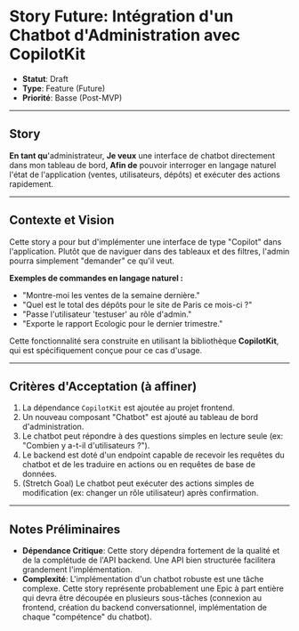 # Story Future: Intégration d'un Chatbot d'Administration avec CopilotKit

- **Statut**: Draft
- **Type**: Feature (Future)
- **Priorité**: Basse (Post-MVP)

---

## Story

**En tant qu**'administrateur,
**Je veux** une interface de chatbot directement dans mon tableau de bord,
**Afin de** pouvoir interroger en langage naturel l'état de l'application (ventes, utilisateurs, dépôts) et exécuter des actions rapidement.

---

## Contexte et Vision

Cette story a pour but d'implémenter une interface de type "Copilot" dans l'application. Plutôt que de naviguer dans des tableaux et des filtres, l'admin pourra simplement "demander" ce qu'il veut.

**Exemples de commandes en langage naturel :**
- "Montre-moi les ventes de la semaine dernière."
- "Quel est le total des dépôts pour le site de Paris ce mois-ci ?"
- "Passe l'utilisateur 'testuser' au rôle d'admin."
- "Exporte le rapport Ecologic pour le dernier trimestre."

Cette fonctionnalité sera construite en utilisant la bibliothèque **CopilotKit**, qui est spécifiquement conçue pour ce cas d'usage.

---

## Critères d'Acceptation (à affiner)

1.  La dépendance `CopilotKit` est ajoutée au projet frontend.
2.  Un nouveau composant "Chatbot" est ajouté au tableau de bord d'administration.
3.  Le chatbot peut répondre à des questions simples en lecture seule (ex: "Combien y a-t-il d'utilisateurs ?").
4.  Le backend est doté d'un endpoint capable de recevoir les requêtes du chatbot et de les traduire en actions ou en requêtes de base de données.
5.  (Stretch Goal) Le chatbot peut exécuter des actions simples de modification (ex: changer un rôle utilisateur) après confirmation.

---

## Notes Préliminaires

- **Dépendance Critique**: Cette story dépendra fortement de la qualité et de la complétude de l'API backend. Une API bien structurée facilitera grandement l'implémentation.
- **Complexité**: L'implémentation d'un chatbot robuste est une tâche complexe. Cette story représente probablement une Epic à part entière qui devra être découpée en plusieurs sous-tâches (connexion au frontend, création du backend conversationnel, implémentation de chaque "compétence" du chatbot).
